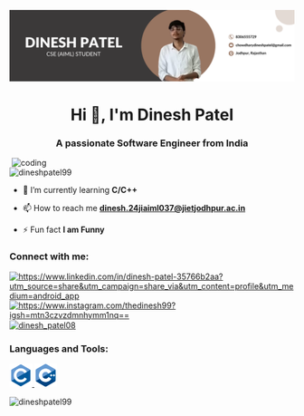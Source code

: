 ![logo](https://github.com/DineshPatel99/DineshPatel99/blob/main/Brown%20%26%20Black%20Geometric%20Personal%20Branding%20LinkedIn%20Banner%20(1).png)
<h1 align="center">Hi 👋, I'm Dinesh Patel</h1>
<h3 align="center">A passionate Software Engineer from India</h3>
<img align="right" alt="coding" width="500" src="https://user-images.githubusercontent.com/55389276/140866485-8fb1c876-9a8f-4d6a-98dc-08c4981eaf70.gif">

<p align="left"> <img src="https://komarev.com/ghpvc/?username=dineshpatel99&label=Profile%20views&color=0e75b6&style=flat" alt="dineshpatel99" /> </p>

- 🌱 I’m currently learning **C/C++**

- 📫 How to reach me **dinesh.24jiaiml037@jietjodhpur.ac.in**

- ⚡ Fun fact **I am Funny**

<h3 align="left">Connect with me:</h3>
<p align="left">
<a href="https://linkedin.com/in/https://www.linkedin.com/in/dinesh-patel-35766b2aa?utm_source=share&utm_campaign=share_via&utm_content=profile&utm_medium=android_app" target="blank"><img align="center" src="https://raw.githubusercontent.com/rahuldkjain/github-profile-readme-generator/master/src/images/icons/Social/linked-in-alt.svg" alt="https://www.linkedin.com/in/dinesh-patel-35766b2aa?utm_source=share&utm_campaign=share_via&utm_content=profile&utm_medium=android_app" height="30" width="40" /></a>
<a href="https://instagram.com/https://www.instagram.com/thedinesh99?igsh=mtn3czvzdmnhymm1nq==" target="blank"><img align="center" src="https://raw.githubusercontent.com/rahuldkjain/github-profile-readme-generator/master/src/images/icons/Social/instagram.svg" alt="https://www.instagram.com/thedinesh99?igsh=mtn3czvzdmnhymm1nq==" height="30" width="40" /></a>
<a href="https://www.leetcode.com/dinesh_patel08" target="blank"><img align="center" src="https://raw.githubusercontent.com/rahuldkjain/github-profile-readme-generator/master/src/images/icons/Social/leet-code.svg" alt="dinesh_patel08" height="30" width="40" /></a>
</p>

<h3 align="left">Languages and Tools:</h3>
<p align="left"> <a href="https://www.cprogramming.com/" target="_blank" rel="noreferrer"> <img src="https://raw.githubusercontent.com/devicons/devicon/master/icons/c/c-original.svg" alt="c" width="40" height="40"/> </a> <a href="https://www.w3schools.com/cpp/" target="_blank" rel="noreferrer"> <img src="https://raw.githubusercontent.com/devicons/devicon/master/icons/cplusplus/cplusplus-original.svg" alt="cplusplus" width="40" height="40"/> </a> </p>

<p><img align="center" src="https://github-readme-stats.vercel.app/api/top-langs?username=dineshpatel99&show_icons=true&locale=en&layout=compact" alt="dineshpatel99" /></p>
